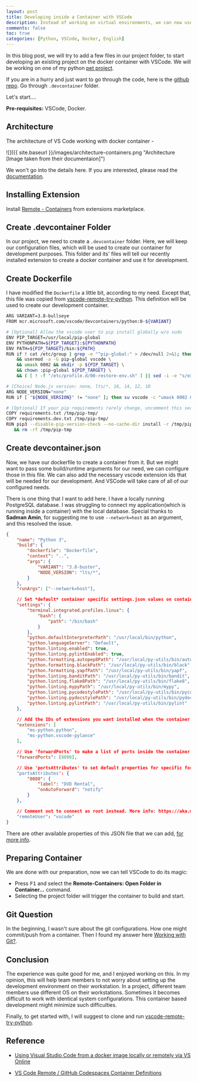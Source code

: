 ```yaml
---
layout: post
title: Developing inside a Container with VSCode
description: Instead of working on virtual environments, we can now use a docker container to work on our codes.
comments: false
toc: true
categories: [Python, VSCode, Docker, English]
---
```

In this blog post, we will try to add a few files in our project folder, to start developing an existing project on the docker container with VSCode. We will be working on one of my python [pet project](https://github.com/jabertuhin/dvdrental-backend).

If you are in a hurry and just want to go through the code, here is the [github repo](https://github.com/jabertuhin/dvdrental-backend). Go through `.devcontainer` folder.

Let's start....


**Pre-requisites:** VSCode, Docker.

## Architecture

The architecture of VS Code working with docker container -

![]({{ site.baseurl }}/images/architecture-containers.png "Architecture [Image taken from their documentaion]")

We won't go into the details here. If you are interested, please read the [documentation](https://code.visualstudio.com/docs/remote/containers).

## Installing Extension

Install [Remote - Containers](https://marketplace.visualstudio.com/items?itemName=ms-vscode-remote.remote-containers) from extensions marketplace.

## Create .devcontainer Folder

In our project, we need to create a `.devcontainer` folder. Here, we will keep our configuration files, which will be used to create our container for development purposes.
This folder and its' files will tell our recently installed extension to create a docker container and use it for development.

## Create Dockerfile

I have modified the `Dockerfile` a little bit, according to my need. Except that, this file was copied from [vscode-remote-try-python](https://github.com/microsoft/vscode-remote-try-python/blob/main/.devcontainer/Dockerfile). This definition will be used to create our development container.

```bash
ARG VARIANT=3.8-bullseye
FROM mcr.microsoft.com/vscode/devcontainers/python:0-${VARIANT}

# [Optional] Allow the vscode user to pip install globally w/o sudo
ENV PIP_TARGET=/usr/local/pip-global
ENV PYTHONPATH=${PIP_TARGET}:${PYTHONPATH}
ENV PATH=${PIP_TARGET}/bin:${PATH}
RUN if ! cat /etc/group | grep -e "^pip-global:" > /dev/null 2>&1; then groupadd -r pip-global; fi \
    && usermod -a -G pip-global vscode \
    && umask 0002 && mkdir -p ${PIP_TARGET} \
    && chown :pip-global ${PIP_TARGET} \
    && ( [ ! -f "/etc/profile.d/00-restore-env.sh" ] || sed -i -e "s/export PATH=/export PATH=\/usr\/local\/pip-global:/" /etc/profile.d/00-restore-env.sh )

# [Choice] Node.js version: none, lts/*, 16, 14, 12, 10
ARG NODE_VERSION="none"
RUN if [ "${NODE_VERSION}" != "none" ]; then su vscode -c "umask 0002 && . /usr/local/share/nvm/nvm.sh && nvm install ${NODE_VERSION} 2>&1"; fi

# [Optional] If your pip requirements rarely change, uncomment this section to add them to the image.
COPY requirements.txt /tmp/pip-tmp/
COPY requirements.dev.txt /tmp/pip-tmp/
RUN pip3 --disable-pip-version-check --no-cache-dir install -r /tmp/pip-tmp/requirements.dev.txt \
   && rm -rf /tmp/pip-tmp
```

## Create devcontainer.json

Now, we have our dockerfile to create a container from it. But we might want to pass some build/runtime arguments for our need, we can configure those in this file. We can also add the necessary vscode extension ids that will be needed for our development. And VSCode will take care of all of our configured needs.

There is one thing that I want to add here. I have a locally running PostgreSQL database. I was struggling to connect my application(which is running inside a container) with the local database. Special thanks to **Sadman Amin**, for suggesting me to use `--network=host` as an argument, and this resolved the issue.
```json
{
	"name": "Python 3",
	"build": {
		"dockerfile": "Dockerfile",
		"context": "..",
		"args": {
			"VARIANT": "3.8-buster",
			"NODE_VERSION": "lts/*",
		}
	},
	"runArgs": ["--network=host"],

	// Set *default* container specific settings.json values on container create.
	"settings": {
		"terminal.integrated.profiles.linux": {
			"bash": {
				"path": "/bin/bash"
			}
		},
		"python.defaultInterpreterPath": "/usr/local/bin/python",
		"python.languageServer": "Default",
		"python.linting.enabled": true,
		"python.linting.pylintEnabled": true,
		"python.formatting.autopep8Path": "/usr/local/py-utils/bin/autopep8",
		"python.formatting.blackPath": "/usr/local/py-utils/bin/black",
		"python.formatting.yapfPath": "/usr/local/py-utils/bin/yapf",
		"python.linting.banditPath": "/usr/local/py-utils/bin/bandit",
		"python.linting.flake8Path": "/usr/local/py-utils/bin/flake8",
		"python.linting.mypyPath": "/usr/local/py-utils/bin/mypy",
		"python.linting.pycodestylePath": "/usr/local/py-utils/bin/pycodestyle",
		"python.linting.pydocstylePath": "/usr/local/py-utils/bin/pydocstyle",
		"python.linting.pylintPath": "/usr/local/py-utils/bin/pylint"
	},

	// Add the IDs of extensions you want installed when the container is created.
	"extensions": [
		"ms-python.python",
		"ms-python.vscode-pylance"
	],

	// Use 'forwardPorts' to make a list of ports inside the container available locally.
	"forwardPorts": [8080],

	// Use 'portsAttributes' to set default properties for specific forwarded ports. More info: https://code.visualstudio.com/docs/remote/devcontainerjson-reference.
	"portsAttributes": {
		"8080": {
			"label": "DVD Rental",
			"onAutoForward": "notify"
		}
	},

	// Comment out to connect as root instead. More info: https://aka.ms/vscode-remote/containers/non-root.
	"remoteUser": "vscode"
}
```
There are other available properties of this JSON file that we can add, [for more info](https://code.visualstudio.com/docs/remote/devcontainerjson-reference).


## Preparing Container

We are done with our preparation, now we can tell VSCode to do its magic:

- Press <kbd>F1</kbd> and select the **Remote-Containers: Open Folder in Container...** command.
- Selecting the project folder will trigger the container to build and start.

## Git Question

In the beginning, I wasn't sure about the git configurations. How one might commit/push from a container.  Then I found my answer here [Working with Git?](https://code.visualstudio.com/docs/remote/containers#_working-with-git).


## Conclusion

The experience was quite good for me, and I enjoyed working on this. In my opinion, this will help team members to not worry about setting up the development environment on their workstation.
In a project, different team members use different OS on their workstations. Sometimes it becomes difficult to work with identical system configurations. This container based development might minimize such difficulties.

Finally, to get started with, I will suggest to clone and run [vscode-remote-try-python](https://github.com/microsoft/vscode-remote-try-python).


## Reference
- [Using Visual Studio Code from a docker image locally or remotely via VS Online](https://techcommunity.microsoft.com/t5/educator-developer-blog/using-visual-studio-code-from-a-docker-image-locally-or-remotely/ba-p/1264988)

- [VS Code Remote / GitHub Codespaces Container Definitions](https://github.com/microsoft/vscode-dev-containers)